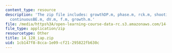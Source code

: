 ```yaml
---
content_type: resource
description: 'The zip file includes: growthDP.m, phase.m, rck.m, shooting.m, u.m,
  continuousBE.m, dV.m, f.m, growth.m.'
file: /media/https%3A/open-learning-course-data-rc.s3.amazonaws.com/14-128-dynamic-optimization-economic-applications-recursive-methods-spring-2003/1cb147f88cca1e09cf21295822fb630c_14_128_iap.zip
file_type: application/zip
resourcetype: Other
title: 14_128_iap.zip
uid: 1cb147f8-8cca-1e09-cf21-295822fb630c
---
```

